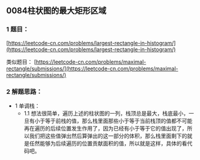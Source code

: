## 0084柱状图的最大矩形区域

### 1 题目：

[https://leetcode-cn.com/problems/largest-rectangle-in-histogram/](https://leetcode-cn.com/problems/largest-rectangle-in-histogram/)

类似题目： [https://leetcode-cn.com/problems/maximal-rectangle/submissions/](https://leetcode-cn.com/problems/maximal-rectangle/submissions/)

### 2 解题思路：
- 1 单调栈：
  - 1.1 想法很简单，遍历上述的柱状图的一列，栈顶总是最大，栈底最小，一旦有小于等于前栈的值，那么栈里面那些小于等于当前栈顶的值都不可能再在遍历的后续位置发生作用了，因为已经有小于等于它的值出现了，所以我们把这些值弹出然后算弹出的这一部分的体积，那么栈里面剩下的就是任然能够为后续遍历的位置贡献面积的值，所以就是这样，具体的看代码吧。


